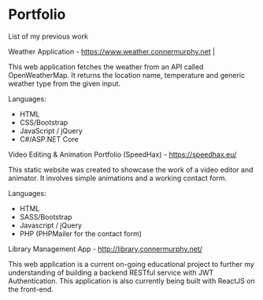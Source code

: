 # Portfolio
List of my previous work

Weather Application - https://www.weather.connermurphy.net | 

This web application fetches the weather from an API called OpenWeatherMap. It returns the location name, temperature and generic weather type from the given input.

Languages: 
- HTML
- CSS/Bootstrap
- JavaScript / jQuery
- C#/ASP.NET Core


Video Editing & Animation Portfolio (SpeedHax) - https://speedhax.eu/

This static website was created to showcase the work of a video editor and animator. It involves simple animations and a working contact form.

Languages:
- HTML
- SASS/Bootstrap
- Javascript / jQuery
- PHP (PHPMailer for the contact form)

Library Management App - http://library.connermurphy.net/

This web application is a current on-going educational project to further my understanding of building a backend RESTful service with JWT Authentication. This application is also currently being built with ReactJS on the front-end.
